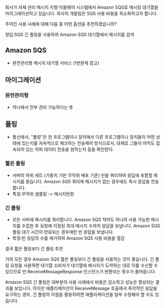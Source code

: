 회사가 자체 관리 메시지 지향 미들웨어 시스템에서 Amazon SQS로 메시징 대기열을 마이그레이션하고 있습니다. 회사의 개발팀은 SQS 사용 비용을 최소화하고자 합니다.

주어진 사용 사례에 대해 다음 중 어떤 옵션을 추천하겠습니까?

정답:SQS 긴 폴링을 사용하여 Amazon SQS 대기열에서 메시지를 검색


## Amazon SQS
- 완전관리형 메시지 대기열 서비스
(1번문제 참고)
## 마이그레이션

### 완전관리형
- 하나에서 전부 관리 가능하다는 뜻


## 폴링
- 통신에서, "폴링"은 한 프로그램이나 장치에서 다른 프로그램이나 장치들이 어떤 상태에 있는지를 지속적으로 체크하는 전송제어 방식으로서, 대체로 그들이 아직도 접속되어 있는 지와 데이터 전송을 원하는지 등을 확인한다.

### 짧은 폴링
- 서버의 하위 세트 (가중치 기반 무작위 배포 기준) 만을 쿼리하여 응답에 포함할 메시지를 찾습니다. Amazon SQS 쿼리에 메시지가 없는 경우에도 즉시 응답을 전송합니다.
- 특징:무작위 샘플링 -> 메시지반환


### 긴 폴링
- 모든 서버에 메시지를 쿼리합니다. Amazon SQS 적어도 하나의 사용 가능한 메시지를 수집한 후 요청에 지정된 최대 메시지 수까지 응답을 보냅니다. Amazon SQS 폴링 대기 시간이 만료되는 경우에만 빈 응답을 보냅니다.
- 특징:빈 응답의 수를 제거하여 Amazon SQS 사용 비용을 절감


결국 짧은 폴링보다 긴 폴링 추천

거의 모든 경우 Amazon SQS 짧은 폴링보다 긴 폴링을 사용하는 것이 좋습니다. 긴 폴링 요청을 사용하면 대기열 소비자가 대기열에 메시지가 도착하는 대로 이를 수신할 수 있으므로 빈 ReceiveMessageResponse 인스턴스가 반환되는 횟수가 줄어듭니다.

Amazon SQS 긴 폴링은 대부분의 사용 사례에서 비용은 감소하고 성능은 향상되는 결과를 보입니다. 하지만 애플리케이션이 ReceiveMessage 호출에서 즉각적인 응답을 요구하는 경우, 긴 폴링의 이점을 활용하려면 애플리케이션을 일부 수정해야 할 수도 있습니다.